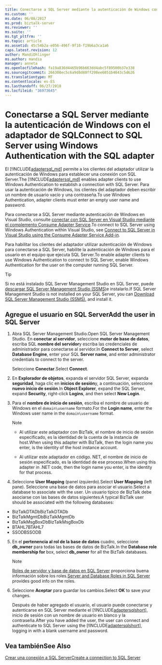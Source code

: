```yaml
---
title: Conectarse a SQL Server mediante la autenticación de Windows con el adaptador de SQL | Microsoft Docs
ms.custom: ''
ms.date: 06/08/2017
ms.prod: biztalk-server
ms.reviewer: ''
ms.suite: ''
ms.tgt_pltfrm: ''
ms.topic: article
ms.assetid: 45c54b2a-e056-496f-9f10-f19b6a3ca1a6
caps.latest.revision: 12
author: MandiOhlinger
ms.author: mandia
manager: anneta
ms.openlocfilehash: fa19a836d4465b96b663dd4abc5f89500b37e338
ms.sourcegitcommit: 266308ec5c6a9d8d80ff298ee6051b4843c5d626
ms.translationtype: MT
ms.contentlocale: es-ES
ms.lasthandoff: 06/27/2018
ms.locfileid: "36973645"
---
```

# <a name="connect-to-sql-server-using-windows-authentication-with-the-sql-adapter"></a><span data-ttu-id="b4503-102">Conectarse a SQL Server mediante la autenticación de Windows con el adaptador de SQL</span><span class="sxs-lookup"><span data-stu-id="b4503-102">Connect to SQL Server using Windows Authentication with the SQL adapter</span></span>
<span data-ttu-id="b4503-103">El [!INCLUDE[adaptersql_md](../../includes/adaptersql-md.md)] permite a los clientes del adaptador utilizar la autenticación de Windows para establecer una conexión con SQL Server.</span><span class="sxs-lookup"><span data-stu-id="b4503-103">The [!INCLUDE[adaptersql_md](../../includes/adaptersql-md.md)] enables adapter clients to use Windows Authentication to establish a connection with SQL Server.</span></span> <span data-ttu-id="b4503-104">Para usar la autenticación de Windows, los clientes del adaptador deben escribir un nombre de usuario vacío y una contraseña.</span><span class="sxs-lookup"><span data-stu-id="b4503-104">To use Windows Authentication, adapter clients must enter an empty user name and password.</span></span> 

<span data-ttu-id="b4503-105">Para conectarse a SQL Server mediante autenticación de Windows en Visual Studio, consulte [conectar con SQL Server en Visual Studio mediante el complemento Consume Adapter Service](../../adapters-and-accelerators/adapter-sql/connect-to-sql-server-in-visual-studio-using-the-consume-adapter-service-add-in.md).</span><span class="sxs-lookup"><span data-stu-id="b4503-105">To connect to SQL Server using Windows Authentication within Visual Studio, see [Connect to SQL Server in Visual Studio using the Consume Adapter Service Add-in](../../adapters-and-accelerators/adapter-sql/connect-to-sql-server-in-visual-studio-using-the-consume-adapter-service-add-in.md).</span></span>  
  
 <span data-ttu-id="b4503-106">Para habilitar los clientes del adaptador utilizar autenticación de Windows para conectarse a SQL Server, habilite la autenticación de Windows para el usuario en el equipo que ejecuta SQL Server.</span><span class="sxs-lookup"><span data-stu-id="b4503-106">To enable adapter clients to use Windows Authentication to connect to SQL Server, enable Windows Authentication for the user on the computer running SQL Server.</span></span>  

> [!TIP]
> <span data-ttu-id="b4503-107">Si no está instalado SQL Server Management Studio en SQL Server, puede [descargar SQL Server Management Studio (SSMS)](https://docs.microsoft.com/sql/ssms/download-sql-server-management-studio-ssms)e instalarlo.</span><span class="sxs-lookup"><span data-stu-id="b4503-107">If SQL Server Management Studio is not installed on your SQL Server, you can [Download SQL Server Management Studio (SSMS)](https://docs.microsoft.com/sql/ssms/download-sql-server-management-studio-ssms), and install it.</span></span> 
 
## <a name="add-the-user-in-sql-server"></a><span data-ttu-id="b4503-108">Agregue el usuario en SQL Server</span><span class="sxs-lookup"><span data-stu-id="b4503-108">Add the user in SQL Server</span></span>  
  
1.  <span data-ttu-id="b4503-109">Abra SQL Server Management Studio.</span><span class="sxs-lookup"><span data-stu-id="b4503-109">Open SQL Server Management Studio.</span></span> <span data-ttu-id="b4503-110">En **conectar al servidor**, seleccione **motor de base de datos**, escriba SQL **nombre del servidor**y escriba las credenciales de administrador para conectarse al servidor.</span><span class="sxs-lookup"><span data-stu-id="b4503-110">In **Connect to Server**, select **Database Engine**, enter your SQL **Server name**, and enter administrator credentials to connect to the server.</span></span>  

    <span data-ttu-id="b4503-111">Seleccione **Conectar**.</span><span class="sxs-lookup"><span data-stu-id="b4503-111">Select **Connect**.</span></span>
  
2.  <span data-ttu-id="b4503-112">En **Explorador de objetos**, expanda el servidor SQL Server, expanda **seguridad**, haga clic en **inicios de sesión**y, a continuación, seleccione **nuevo inicio de sesión**.</span><span class="sxs-lookup"><span data-stu-id="b4503-112">In **Object Explorer**, expand the SQL Server, expand **Security**, right-click **Logins**, and then select **New Login**.</span></span>  
  
3.  <span data-ttu-id="b4503-113">Para el **nombre de inicio de sesión**, escriba el nombre de usuario de Windows en el `domain\username` formato.</span><span class="sxs-lookup"><span data-stu-id="b4503-113">For the **Login name**, enter the Windows user name in the `domain\username` format.</span></span>  

    > [!NOTE]
    >* <span data-ttu-id="b4503-114">Al utilizar este adaptador con BizTalk, el nombre de inicio de sesión especificado, es la identidad de la cuenta de la instancia de host.</span><span class="sxs-lookup"><span data-stu-id="b4503-114">When using this adapter with BizTalk, then the login name you enter, is the identity of the host instance account.</span></span>  
    >
    >* <span data-ttu-id="b4503-115">Al utilizar este adaptador en código. NET, el nombre de inicio de sesión especificado, es la identidad de ese proceso.</span><span class="sxs-lookup"><span data-stu-id="b4503-115">When using this adapter in .NET code, then the login name you enter, is the identity for that process.</span></span>
  
4.  <span data-ttu-id="b4503-116">Seleccione **User Mapping** (panel izquierdo).</span><span class="sxs-lookup"><span data-stu-id="b4503-116">Select **User Mapping** (left pane).</span></span> <span data-ttu-id="b4503-117">Seleccione una base de datos para asociar el usuario.</span><span class="sxs-lookup"><span data-stu-id="b4503-117">Select a database to associate with the user.</span></span> <span data-ttu-id="b4503-118">Un usuario típico de BizTalk debe asociarse con las bases de datos siguientes:</span><span class="sxs-lookup"><span data-stu-id="b4503-118">A typical BizTalk user should be associated with the following databases:</span></span> 

* <span data-ttu-id="b4503-119">BizTalkDTADb</span><span class="sxs-lookup"><span data-stu-id="b4503-119">BizTalkDTADb</span></span>
* <span data-ttu-id="b4503-120">BizTalkMgmtDb</span><span class="sxs-lookup"><span data-stu-id="b4503-120">BizTalkMgmtDb</span></span>
* <span data-ttu-id="b4503-121">BizTalkMsgBoxDb</span><span class="sxs-lookup"><span data-stu-id="b4503-121">BizTalkMsgBoxDb</span></span>
* <span data-ttu-id="b4503-122">BTAHL7</span><span class="sxs-lookup"><span data-stu-id="b4503-122">BTAHL7</span></span>
* <span data-ttu-id="b4503-123">SSODB</span><span class="sxs-lookup"><span data-stu-id="b4503-123">SSODB</span></span>

5. <span data-ttu-id="b4503-124">En el **pertenencia al rol de la base de datos** cuadro, seleccione **db_owner** para todas las bases de datos de BizTalk.</span><span class="sxs-lookup"><span data-stu-id="b4503-124">In the **Database role membership for** box, select **db_owner** for all the BizTalk databases.</span></span>  

    > [!NOTE]
    > <span data-ttu-id="b4503-125">[Roles de servidor y base de datos en SQL Server](https://msdn.microsoft.com/library/bb669065.aspx) proporciona buena información sobre los roles.</span><span class="sxs-lookup"><span data-stu-id="b4503-125">[Server and Database Roles in SQL Server](https://msdn.microsoft.com/library/bb669065.aspx) provides good info on the roles.</span></span> 
  
6. <span data-ttu-id="b4503-126">Seleccione **Aceptar** para guardar los cambios.</span><span class="sxs-lookup"><span data-stu-id="b4503-126">Select **OK** to save your changes.</span></span>
  
   <span data-ttu-id="b4503-127">Después de haber agregado el usuario, el usuario puede conectarse y autenticarse en SQL Server mediante el [!INCLUDE[adaptersqlshort](../../includes/adaptersqlshort-md.md)], inicio de sesión con un nombre de usuario en blanco y la contraseña.</span><span class="sxs-lookup"><span data-stu-id="b4503-127">After you have added the user, the user can connect and authenticate to SQL Server using the [!INCLUDE[adaptersqlshort](../../includes/adaptersqlshort-md.md)], logging in with a blank username and password.</span></span>  



## <a name="see-also"></a><span data-ttu-id="b4503-128">Vea también</span><span class="sxs-lookup"><span data-stu-id="b4503-128">See Also</span></span>  
 [<span data-ttu-id="b4503-129">Crear una conexión a SQL Server</span><span class="sxs-lookup"><span data-stu-id="b4503-129">Create a connection to SQL Server</span></span>](../../adapters-and-accelerators/adapter-sql/create-a-connection-to-sql-server.md)